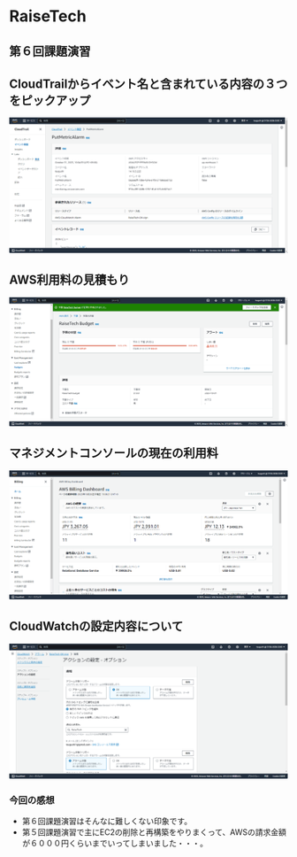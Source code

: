 # RaiseTech
## 第６回課題演習
## CloudTrailからイベント名と含まれている内容の３つをピックアップ
![CloudTrail](2023-11-01_19h10_00.png)
## AWS利用料の見積もり
![Belling](2023-10-26_19h07_39.png)
## マネジメントコンソールの現在の利用料
![Belling](2023-10-26_19h08_42.png)
## CloudWatchの設定内容について
![CloudWatch](2023-10-31_14h00_56.png)

### 今回の感想
- 第６回課題演習はそんなに難しくない印象です。
- 第５回課題演習で主にEC2の削除と再構築をやりまくって、AWSの請求金額が６０００円くらいまでいってしまいました・・・。
